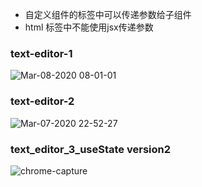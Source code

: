 - 自定义组件的标签中可以传递参数给子组件
- html 标签中不能使用jsx传递参数



### text-editor-1
![Mar-08-2020 08-01-01](https://user-images.githubusercontent.com/26485327/76154181-fd961b00-6112-11ea-822a-74448f66d656.gif)

### text-editor-2

![Mar-07-2020 22-52-27](https://user-images.githubusercontent.com/26485327/76145651-5db2a000-60c6-11ea-8395-8be4856f4e88.gif)


### text_editor_3_useState version2

![chrome-capture](https://user-images.githubusercontent.com/26485327/82728259-429d1700-9d2a-11ea-9614-54eb918f6b62.gif)
